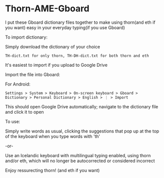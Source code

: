# Thorn-AME-Gboard
I put these Gboard dictionary files together to make using thorn(and eth if you want) easy in your everyday typing(if you use Gboard)

To import dictionary:

Simply download the dictionary of your choice

    TH-dict.txt for only thorn, TH-DH-dict.txt for both thorn and eth

It's easiest to import if you upload to Google Drive

Import the file into Gboard:
  
For Android:

    Settings > System > Keyboard > On-screen keyboard > Gboard > Dictionary > Personal Dictionary > English > ⋮ > Import
This should open Google Drive automatically; navigate to the dictionary file and click it to open
      
To use:
  
Simply write words as usual, clicking the suggestions that pop up at the top of the keyboard when you type words with 'th'
  
  -or-
  
Use an Icelandic keyboard with multilingual typing enabled, using thorn and/or eth, which will no longer be autocorrected or considered incorrect

Enjoy ressurecting thorn!
  (and eth if you want)
